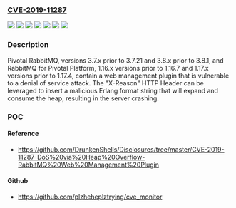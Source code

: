 ### [CVE-2019-11287](https://cve.mitre.org/cgi-bin/cvename.cgi?name=CVE-2019-11287)
![](https://img.shields.io/static/v1?label=Product&message=RabbitMQ%20for%20Pivotal%20Platform&color=blue)
![](https://img.shields.io/static/v1?label=Product&message=RabbitMQ&color=blue)
![](https://img.shields.io/static/v1?label=Version&message=1.16%20&color=brightgreen)
![](https://img.shields.io/static/v1?label=Version&message=1.17%20&color=brightgreen)
![](https://img.shields.io/static/v1?label=Version&message=3.7%20&color=brightgreen)
![](https://img.shields.io/static/v1?label=Version&message=3.8%20&color=brightgreen)
![](https://img.shields.io/static/v1?label=Vulnerability&message=CWE-400%3A%20Denial%20of%20Service&color=brightgreen)

### Description

Pivotal RabbitMQ, versions 3.7.x prior to 3.7.21 and 3.8.x prior to 3.8.1, and RabbitMQ for Pivotal Platform, 1.16.x versions prior to 1.16.7 and 1.17.x versions prior to 1.17.4, contain a web management plugin that is vulnerable to a denial of service attack. The "X-Reason" HTTP Header can be leveraged to insert a malicious Erlang format string that will expand and consume the heap, resulting in the server crashing.

### POC

#### Reference
- https://github.com/DrunkenShells/Disclosures/tree/master/CVE-2019-11287-DoS%20via%20Heap%20Overflow-RabbitMQ%20Web%20Management%20Plugin

#### Github
- https://github.com/plzheheplztrying/cve_monitor

